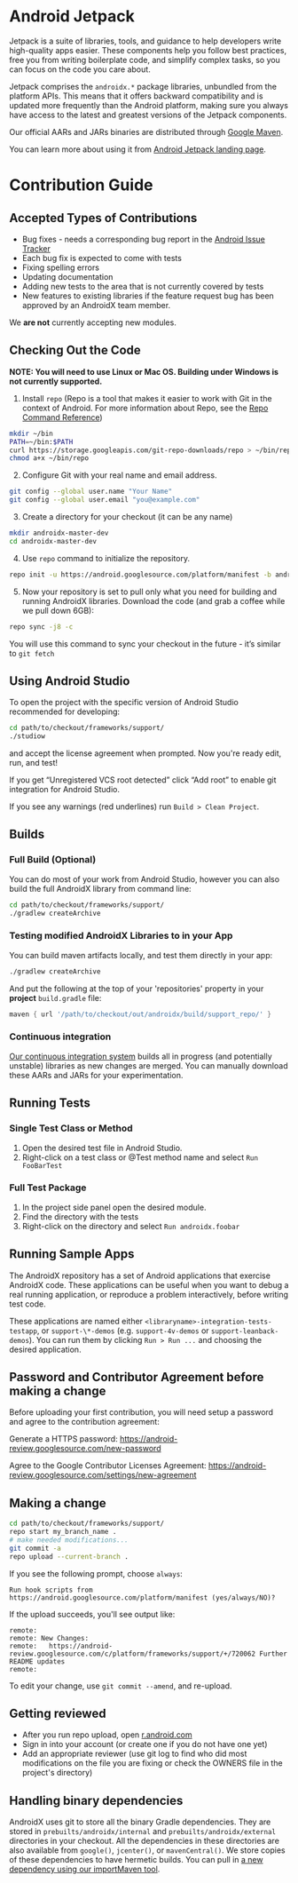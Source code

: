 # Android Jetpack

Jetpack is a suite of libraries, tools, and guidance to help developers write high-quality apps easier. These components help you follow best practices, free you from writing boilerplate code, and simplify complex tasks, so you can focus on the code you care about.

Jetpack comprises the `androidx.*` package libraries, unbundled from the platform APIs. This means that it offers backward compatibility and is updated more frequently than the Android platform, making sure you always have access to the latest and greatest versions of the Jetpack components.

Our official AARs and JARs binaries are distributed through [Google Maven](https://dl.google.com/dl/android/maven2/index.html).

You can learn more about using it from [Android Jetpack landing page](https://developer.android.com/jetpack).

# Contribution Guide
## Accepted Types of Contributions
* Bug fixes - needs a corresponding bug report in the [Android Issue Tracker](https://issuetracker.google.com/issues/new?component=192731&template=842428)
* Each bug fix is expected to come with tests
* Fixing spelling errors
* Updating documentation
* Adding new tests to the area that is not currently covered by tests
* New features to existing libraries if the feature request bug has been approved by an AndroidX team member.

We **are not** currently accepting new modules.

## Checking Out the Code
**NOTE: You will need to use Linux or Mac OS. Building under Windows is not currently supported.**

1. Install `repo` (Repo is a tool that makes it easier to work with Git in the context of Android. For more information about Repo, see the [Repo Command Reference](https://source.android.com/setup/develop/repo))

```bash
mkdir ~/bin
PATH=~/bin:$PATH
curl https://storage.googleapis.com/git-repo-downloads/repo > ~/bin/repo
chmod a+x ~/bin/repo
```

2. Configure Git with your real name and email address.

```bash
git config --global user.name "Your Name"
git config --global user.email "you@example.com"
```

3. Create a directory for your checkout (it can be any name)

```bash
mkdir androidx-master-dev
cd androidx-master-dev
```

4. Use `repo` command to initialize the repository.

```bash
repo init -u https://android.googlesource.com/platform/manifest -b androidx-master-dev
```

5. Now your repository is set to pull only what you need for building and running AndroidX libraries. Download the code (and grab a coffee while we pull down 6GB):

```bash
repo sync -j8 -c
```

You will use this command to sync your checkout in the future - it’s similar to `git fetch`


## Using Android Studio
To open the project with the specific version of Android Studio recommended for developing:

```bash
cd path/to/checkout/frameworks/support/
./studiow
```

and accept the license agreement when prompted. Now you're ready edit, run, and test!

If you get “Unregistered VCS root detected” click “Add root” to enable git integration for Android Studio.

If you see any warnings (red underlines) run `Build > Clean Project`.

## Builds
### Full Build (Optional)
You can do most of your work from Android Studio, however you can also build the full AndroidX library from command line:

```bash
cd path/to/checkout/frameworks/support/
./gradlew createArchive
```

### Testing modified AndroidX Libraries to in your App
You can build maven artifacts locally, and test them directly in your app:

```bash
./gradlew createArchive
```

And put the following at the top of your 'repositories' property in your **project** `build.gradle` file:

```gradle
maven { url '/path/to/checkout/out/androidx/build/support_repo/' }
```

### Continuous integration
[Our continuous integration system](https://ci.android.com/builds/branches/aosp-androidx-master-dev/grid?) builds all in progress (and potentially unstable) libraries as new changes are merged. You can manually download these AARs and JARs for your experimentation.

## Running Tests

### Single Test Class or Method
1. Open the desired test file in Android Studio.
2. Right-click on a test class or @Test method name and select `Run FooBarTest`

### Full Test Package
1. In the project side panel open the desired module.
2. Find the directory with the tests
3. Right-click on the directory and select `Run androidx.foobar`

## Running Sample Apps
The AndroidX repository has a set of Android applications that exercise AndroidX code. These applications can be useful when you want to debug a real running application, or reproduce a problem interactively, before writing test code.

These applications are named either `<libraryname>-integration-tests-testapp`, or `support-\*-demos` (e.g. `support-4v-demos` or `support-leanback-demos`). You can run them by clicking `Run > Run ...` and choosing the desired application.

## Password and Contributor Agreement before making a change
Before uploading your first contribution, you will need setup a password and agree to the contribution agreement:

Generate a HTTPS password:
https://android-review.googlesource.com/new-password

Agree to the Google Contributor Licenses Agreement:
https://android-review.googlesource.com/settings/new-agreement

## Making a change
```bash
cd path/to/checkout/frameworks/support/
repo start my_branch_name .
# make needed modifications...
git commit -a
repo upload --current-branch .
```

If you see the following prompt, choose `always`:

```
Run hook scripts from https://android.googlesource.com/platform/manifest (yes/always/NO)?
```

If the upload succeeds, you'll see output like:

```
remote:
remote: New Changes:
remote:   https://android-review.googlesource.com/c/platform/frameworks/support/+/720062 Further README updates
remote:
```

To edit your change, use `git commit --amend`, and re-upload.

## Getting reviewed
* After you run repo upload, open [r.android.com](http://r.android.com)
* Sign in into your account (or create one if you do not have one yet)
* Add an appropriate reviewer (use git log to find who did most modifications on the file you are fixing or check the OWNERS file in the project's directory)

## Handling binary dependencies
AndroidX uses git to store all the binary Gradle dependencies. They are stored in `prebuilts/androidx/internal` and `prebuilts/androidx/external` directories in your checkout. All the dependencies in these directories are also available from `google()`, `jcenter()`, or `mavenCentral()`. We store copies of these dependencies to have hermetic builds. You can pull in [a new dependency using our importMaven tool](development/importMaven/README.md).
